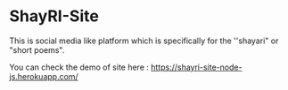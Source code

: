 # ShayRI-Site
This is social media like platform which is specifically for the ''shayari" or "short poems".

You can check the demo of site here : 
https://shayri-site-node-js.herokuapp.com/
